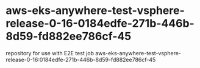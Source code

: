 # aws-eks-anywhere-test-vsphere-release-0-16-0184edfe-271b-446b-8d59-fd882ee786cf-45
repository for use with E2E test job aws-eks-anywhere-test-vsphere-release-0-16:0184edfe-271b-446b-8d59-fd882ee786cf-45
